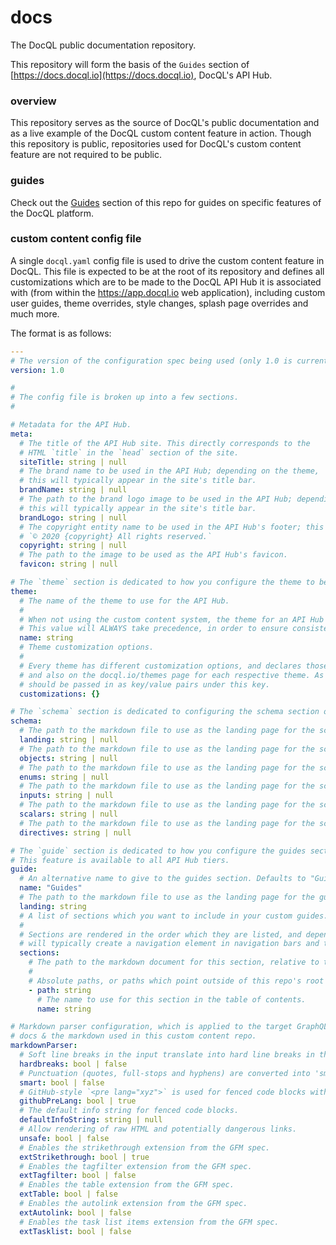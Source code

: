 # docs
The DocQL public documentation repository.

This repository will form the basis of the `Guides` section of [https://docs.docql.io](https://docs.docql.io), DocQL's API Hub.

### overview
This repository serves as the source of DocQL's public documentation and as a live example of the DocQL custom content feature in action. Though this repository is public, repositories used for DocQL's custom content feature are not required to be public.

### guides
Check out the [Guides](./guides/README.md) section of this repo for guides on specific features of the DocQL platform.

### custom content config file
A single `docql.yaml` config file is used to drive the custom content feature in DocQL. This file is expected to be at the root of its repository and defines all customizations which are to be made to the DocQL API Hub it is associated with (from within the https://app.docql.io web application), including custom user guides, theme overrides, style changes, splash page overrides and much more.

The format is as follows:

```yaml
---
# The version of the configuration spec being used (only 1.0 is currently available).
version: 1.0

#
# The config file is broken up into a few sections.
#

# Metadata for the API Hub.
meta:
  # The title of the API Hub site. This directly corresponds to the
  # HTML `title` in the `head` section of the site.
  siteTitle: string | null
  # The brand name to be used in the API Hub; depending on the theme,
  # this will typically appear in the site's title bar.
  brandName: string | null
  # The path to the brand logo image to be used in the API Hub; depending on the theme,
  # this will typically appear in the site's title bar.
  brandLogo: string | null
  # The copyright entity name to be used in the API Hub's footer; this will appear as
  # `© 2020 {copyright} All rights reserved.`
  copyright: string | null
  # The path to the image to be used as the API Hub's favicon.
  favicon: string | null

# The `theme` section is dedicated to how you configure the theme to be used by the associated API Hub.
theme:
  # The name of the theme to use for the API Hub.
  #
  # When not using the custom content system, the theme for an API Hub is selected in the web application.
  # This value will ALWAYS take precedence, in order to ensure consistent behavior for builds.
  name: string
  # Theme customization options.
  #
  # Every theme has different customization options, and declares those options in its description
  # and also on the docql.io/themes page for each respective theme. As such, customization options
  # should be passed in as key/value pairs under this key.
  customizations: {}

# The `schema` section is dedicated to configuring the schema section of the associated API Hub.
schema:
  # The path to the markdown file to use as the landing page for the schema section; replacing the theme's default.
  landing: string | null
  # The path to the markdown file to use as the landing page for the schema's objects section; replacing the theme's default.
  objects: string | null
  # The path to the markdown file to use as the landing page for the schema's enums section; replacing the theme's default.
  enums: string | null
  # The path to the markdown file to use as the landing page for the schema's input objects section; replacing the theme's default.
  inputs: string | null
  # The path to the markdown file to use as the landing page for the schema's scalars section; replacing the theme's default.
  scalars: string | null
  # The path to the markdown file to use as the landing page for the schema's directives section; replacing the theme's default.
  directives: string | null

# The `guide` section is dedicated to how you configure the guides section of your API Hub.
# This feature is available to all API Hub tiers.
guide:
  # An alternative name to give to the guides section. Defaults to "Guides".
  name: "Guides"
  # The path to the markdown file to use as the landing page for the guide section.
  landing: string
  # A list of sections which you want to include in your custom guides.
  #
  # Sections are rendered in the order which they are listed, and depending on the theme being used,
  # will typically create a navigation element in navigation bars and the like.
  sections:
    # The path to the markdown document for this section, relative to this repo's root.
    #
    # Absolute paths, or paths which point outside of this repo's root will cause validation failure.
    - path: string
      # The name to use for this section in the table of contents.
      name: string

# Markdown parser configuration, which is applied to the target GraphQL API's schema
# docs & the markdown used in this custom content repo.
markdownParser:
  # Soft line breaks in the input translate into hard line breaks in the output.
  hardbreaks: bool | false
  # Punctuation (quotes, full-stops and hyphens) are converted into 'smart' punctuation.
  smart: bool | false
  # GitHub-style `<pre lang="xyz">` is used for fenced code blocks with info tags.
  githubPreLang: bool | true
  # The default info string for fenced code blocks.
  defaultInfoString: string | null
  # Allow rendering of raw HTML and potentially dangerous links.
  unsafe: bool | false
  # Enables the strikethrough extension from the GFM spec.
  extStrikethrough: bool | true
  # Enables the tagfilter extension from the GFM spec.
  extTagfilter: bool | false
  # Enables the table extension from the GFM spec.
  extTable: bool | false
  # Enables the autolink extension from the GFM spec.
  extAutolink: bool | false
  # Enables the task list items extension from the GFM spec.
  extTasklist: bool | false
```
